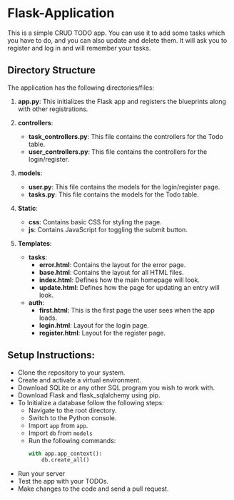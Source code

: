 # Flask-Application

This is a simple CRUD TODO app. You can use it to add some tasks which you have to do, and you can also update and delete them.
It will ask you to register and log in and will remember your tasks.

## Directory Structure

The application has the following directories/files:

1. **app.py**: This initializes the Flask app and registers the blueprints along with other registrations.

2. **controllers**:
    - **task_controllers.py**: This file contains the controllers for the Todo table.
    - **user_controllers.py**: This file contains the controllers for the login/register.

3. **models**:
    - **user.py**: This file contains the models for the login/register page.
    - **tasks.py**: This file contains the models for the Todo table.

4. **Static**:
    - **css**: Contains basic CSS for styling the page.
    - **js**: Contains JavaScript for toggling the submit button.

5. **Templates**:
    - **tasks**:
        - **error.html**: Contains the layout for the error page.
        - **base.html**: Contains the layout for all HTML files.
        - **index.html**: Defines how the main homepage will look.
        - **update.html**: Defines how the page for updating an entry will look.
    - **auth**:
        - **first.html**: This is the first page the user sees when the app loads.
        - **login.html**: Layout for the login page.
        - **register.html**: Layout for the register page.

## Setup Instructions:

- Clone the repository to your system.
- Create and activate a virtual environment.
- Download SQLite or any other SQL program you wish to work with.
- Download Flask and flask_sqlalchemy using pip.
- To Initialize a database follow the following steps:
  - Navigate to the root directory.
  - Switch to the Python console.
  - Import `app` from `app`.
  - Import `db` from `models`
  - Run the following commands:
    ```python
    with app.app_context():
        db.create_all()
    ```
- Run your server
- Test the app with your TODOs.
- Make changes to the code and send a pull request.

